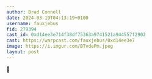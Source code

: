 ```yaml
---
author: Brad Connell
date: 2024-03-19T04:13:19+0100
username: fauxjebus
fid: 279394
cast_id: 0xd14ee3e714f38df75363a9741521a944557f2902
cast: https://warpcast.com/fauxjebus/0xd14ee3e7
image: https://i.imgur.com/BTvdePm.jpeg
layout: post
---
```

👋  

<img src='https://i.imgur.com/BTvdePm.jpeg' alt='' referrerpolicy='no-referrer'/>
